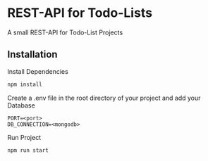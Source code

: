 # REST-API for Todo-Lists

A small REST-API for Todo-List Projects

## Installation


Install Dependencies
```bash
npm install
```

Create a .env file in the root directory of your project and add your Database
```
PORT=<port>
DB_CONNECTION=<mongodb>
```

Run Project
```bash
npm run start
```

